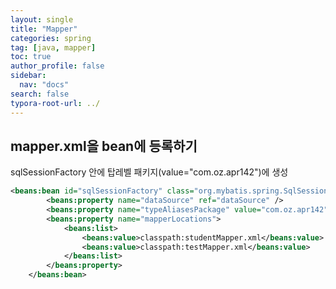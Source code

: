 ```yaml
---
layout: single
title: "Mapper"
categories: spring
tag: [java, mapper]
toc: true
author_profile: false
sidebar:
  nav: "docs"
search: false
typora-root-url: ../
---
```


## mapper.xml을 bean에 등록하기

sqlSessionFactory 안에 탑레벨 패키지(value="com.oz.apr142")에 생성

```xml
<beans:bean id="sqlSessionFactory" class="org.mybatis.spring.SqlSessionFactoryBean">
		<beans:property name="dataSource" ref="dataSource" />
		<beans:property name="typeAliasesPackage" value="com.oz.apr142" />
		<beans:property name="mapperLocations">
			<beans:list>
				<beans:value>classpath:studentMapper.xml</beans:value>
				<beans:value>classpath:testMapper.xml</beans:value>
			</beans:list>
		</beans:property>
	</beans:bean>
```